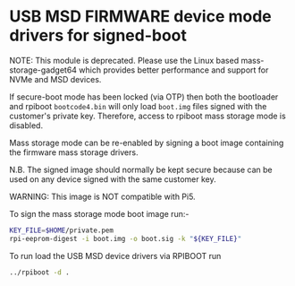 # USB MSD FIRMWARE device mode drivers for signed-boot

NOTE: This module is deprecated. Please use the Linux based
mass-storage-gadget64 which provides better performance and
support for NVMe and MSD devices.

If secure-boot mode has been locked (via OTP) then both the
bootloader and rpiboot `bootcode4.bin` will only load `boot.img`
files signed with the customer's private key. Therefore, access
to rpiboot mass storage mode is disabled.

Mass storage mode can be re-enabled by signing a boot image
containing the firmware mass storage drivers.

N.B. The signed image should normally be kept secure because can
be used on any device signed with the same customer key.

WARNING: This image is NOT compatible with Pi5.

To sign the mass storage mode boot image run:-
```bash
KEY_FILE=$HOME/private.pem
rpi-eeprom-digest -i boot.img -o boot.sig -k "${KEY_FILE}"
```

To run load the USB MSD device drivers via RPIBOOT run
```bash
../rpiboot -d .
```
